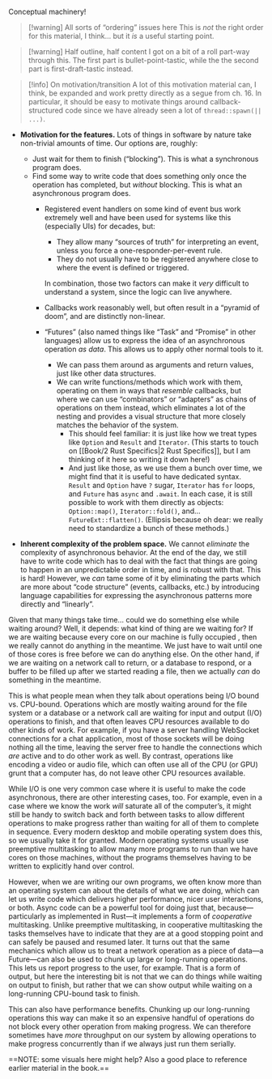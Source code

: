Conceptual machinery!

> [!warning] All sorts of “ordering” issues here
> This is *not* the right order for this material, I think… but it *is* a useful starting point.

> [!warning] Half outline, half content
> I got on a bit of a roll part-way through this. The first part is bullet-point-tastic, while the the second part is first-draft-tastic instead.

> [!info] On motivation/transition
> A lot of this motivation material can, I think, be expanded and work pretty directly as a segue from ch. 16. In particular, it should be easy to motivate things around callback-structured code since we have already seen a lot of `thread::spawn(|| ...)`.

- **Motivation for the features.** Lots of things in software by nature take non-trivial amounts of time. Our options are, roughly:
    - Just wait for them to finish (“blocking”). This is what a synchronous program does.
    - Find some way to write code that does something only once the operation has completed, but *without* blocking. This is what an asynchronous program does.
        - Registered event handlers on some kind of event bus work extremely well and have been used for systems like this (especially UIs) for decades, but:
            - They allow many “sources of truth” for interpreting an event, unless you force a one-responder-per-event rule.
            - They do not usually have to be registered anywhere close to where the event is defined or triggered.

            In combination, those two factors can make it *very* difficult to understand a system, since the logic can live anywhere.

        - Callbacks work reasonably well, but often result in a “pyramid of doom”, and are distinctly non-linear.

        - “Futures” (also named things like “Task” and “Promise” in other languages) allow us to express the idea of an asynchronous operation *as data*. This allows us to apply other normal tools to it.
            - We can pass them around as arguments and return values, just like other data structures.
            - We can write functions/methods which work with them, operating on them in ways that *resemble* callbacks, but where we can use “combinators” or “adapters” as chains of operations on them instead, which eliminates a lot of the nesting and provides a visual structure that more closely matches the behavior of the system.
                - This should feel familiar: it is just like how we treat types like `Option` and `Result` and `Iterator`. (This starts to touch on [[Book/2 Rust Specifics|2 Rust Specifics]], but I am thinking of it here so writing it down here!)
                - And just like those, as we use them a bunch over time, we might find that it is useful to have dedicated syntax. `Result` and `Option` have `?` sugar, `Iterator` has `for` loops, and `Future` has `async` and `.await`. In each case, it is still possible to work with them directly as objects: `Option::map()`, `Iterator::fold()`, and… `FutureExt::flatten()`. (Ellipsis because oh dear: we really need to standardize a bunch of these methods.)

- **Inherent complexity of the problem space.** We cannot *eliminate* the complexity of asynchronous behavior. At the end of the day, we still have to write code which has to deal with the fact that things are going to happen in an unpredictable order in time, and is robust with that. This is hard! However, we *can* tame some of it by eliminating the parts which are more about “code structure” (events, callbacks, etc.) by introducing language capabilities for expressing the asynchronous patterns more directly and “linearly”.

Given that many things take time… could we do something else while waiting around? Well, it depends: what kind of thing are we waiting for? If we are waiting because every core on our machine is fully occupied , then we really cannot do anything in the meantime. We just have to wait until one of those cores is free before we can do anything else. On the other hand, if we are waiting on a network call to return, or a database to respond, or a buffer to be filled up after we started reading a file, then we actually *can* do something in the meantime.

This is what people mean when they talk about operations being I/O bound vs. CPU-bound. Operations which are mostly waiting around for the file system or a database or a network call are waiting for input and output (I/O) operations to finish, and that often leaves CPU resources available to do other kinds of work. For example, if you have a server handling WebSocket connections for a chat application, most of those sockets will be doing nothing all the time, leaving the server free to handle the connections which *are* active and to do other work as well. By contrast, operations like encoding a video or audio file, which can often use all of the CPU (or GPU) grunt that a computer has, do not leave other CPU resources available.

While I/O is one very common case where it is useful to make the code asynchronous, there are other interesting cases, too. For example, even in a case where we know the work *will* saturate all of the computer’s, it might still be handy to switch back and forth between tasks to allow different operations to make progress rather than waiting for all of them to complete in sequence. Every modern desktop and mobile operating system does this, so we usually take it for granted. Modern operating systems usually use preemptive multitasking to allow many more programs to run than we have cores on those machines, without the programs themselves having to be written to explicitly hand over control.

However, when we are writing our own programs, we often know more than an operating system can about the details of what we are doing, which can let us write code which delivers higher performance, nicer user interactions, or both. Async code can be a powerful tool for doing just that, because—particularly as implemented in Rust—it implements a form of *cooperative* multitasking. Unlike preemptive multitasking, in cooperative multitasking the tasks themselves have to indicate that they are at a good stopping point and can safely be paused and resumed later. It turns out that the same mechanics which allow us to treat a network operation as a piece of data—a Future—can also be used to chunk up large or long-running operations. This lets us report progress to the user, for example. That is a form of output, but here the interesting bit is not that we can do things while waiting on output to finish, but rather that we can show output while waiting on a long-running CPU-bound task to finish.

This can also have performance benefits. Chunking up our long-running operations this way can make it so an expensive handful of operations do not block every other operation from making progress. We can therefore sometimes have *more* throughput on our system by allowing operations to make progress concurrently than if we always just run them serially.

==NOTE: some visuals here might help? Also a good place to reference earlier material in the book.==
